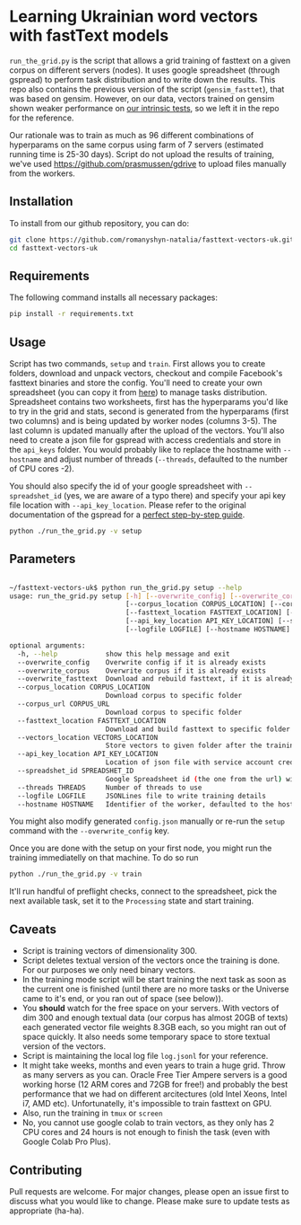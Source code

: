 # Learning Ukrainian word vectors with fastText models

`run_the_grid.py` is the script that allows a grid training of fasttext on a given corpus on different servers (nodes). It uses google spreadsheet (through gspread) to perform task distribution and to write down the results. This repo also contains the previous version of the script (`gensim_fasttet`), that was based on gensim. However, on our data, vectors trained on gensim shown weaker performance on [our intrinsic tests](https://github.com/lang-uk/vecs), so we left it in the repo for the reference.

Our rationale was to train as much as 96 different combinations of hyperparams on the same corpus using farm of 7 servers (estimated running time is 25-30 days). Script do not upload the results of training, we've used https://github.com/prasmussen/gdrive to upload files manually from the workers. 

## Installation
To install from our github repository, you can do:
```bash
git clone https://github.com/romanyshyn-natalia/fasttext-vectors-uk.git
cd fasttext-vectors-uk
```

## Requirements
The following command installs all necessary packages:
```bash
pip install -r requirements.txt
```

## Usage
Script has two commands, `setup` and `train`. First allows you to create folders, download and unpack vectors, checkout and compile Facebook's fasttext binaries and store the config. You'll need to create your own spreadsheet (you can copy it from [here](https://docs.google.com/spreadsheets/d/150DjEZKCuJEcsCJWahWmhPkfHzn9pA-N3UIYYx7XM04/edit?usp=sharing)) to manage tasks distribution. Spreadsheet contains two worksheets, first has the hyperparams you'd like to try in the grid and stats, second is generated from the hyperparams (first two columns) and is being updated by worker nodes (columns 3-5). The last column is updated manually after the upload of the vectors. You'll also need to create a json file for gspread with access credentials and store in the `api_keys` folder. You would probably like to replace the hostname with `--hostname` and adjust number of threads (`--threads`, defaulted to the number of CPU cores -2).

You should also specify the id of your google spreadsheet with `--spreadshet_id` (yes, we are aware of a typo there) and specify your api key file location with `--api_key_location`. Please refer to the original documentation of the gspread for a [perfect step-by-step guide](https://docs.gspread.org/en/latest/oauth2.html#enable-api-access-for-a-project).

```bash
python ./run_the_grid.py -v setup
```

## Parameters
```bash

~/fasttext-vectors-uk$ python run_the_grid.py setup --help
usage: run_the_grid.py setup [-h] [--overwrite_config] [--overwrite_corpus] [--overwrite_fasttext]
                             [--corpus_location CORPUS_LOCATION] [--corpus_url CORPUS_URL]
                             [--fasttext_location FASTTEXT_LOCATION] [--vectors_location VECTORS_LOCATION]
                             [--api_key_location API_KEY_LOCATION] [--spreadshet_id SPREADSHET_ID] [--threads THREADS]
                             [--logfile LOGFILE] [--hostname HOSTNAME]

optional arguments:
  -h, --help            show this help message and exit
  --overwrite_config    Overwrite config if it is already exists
  --overwrite_corpus    Overwrite corpus if it is already exists
  --overwrite_fasttext  Download and rebuild fasttext, if it is already exists
  --corpus_location CORPUS_LOCATION
                        Download corpus to specific folder
  --corpus_url CORPUS_URL
                        Download corpus to specific folder
  --fasttext_location FASTTEXT_LOCATION
                        Download and build fasttext to specific folder
  --vectors_location VECTORS_LOCATION
                        Store vectors to given folder after the training
  --api_key_location API_KEY_LOCATION
                        Location of json file with service account credentials for google drive and spreadsheet
  --spreadshet_id SPREADSHET_ID
                        Google Spreadsheet id (the one from the url) with the spreadsheet of tasks and results
  --threads THREADS     Number of threads to use
  --logfile LOGFILE     JSONLines file to write training details
  --hostname HOSTNAME   Identifier of the worker, defaulted to the hostname
```
You might also modify generated `config.json` manually or re-run the `setup` command with the `--overwrite_config` key. 

Once you are done with the setup on your first node, you might run the training immediatelly on that machine.
To do so run 
```bash
python ./run_the_grid.py -v train
```

It'll run handful of preflight checks, connect to the spreadsheet, pick the next available task, set it to the `Processing` state and start training.

## Caveats
* Script is training vectors of dimensionality 300.
* Script deletes textual version of the vectors once the training is done. For our purposes we only need binary vectors.
* In the training mode script will be start training the next task as soon as the current one is finished (until there are no more tasks or the Universe came to it's end, or you ran out of space (see below)).
* You **should** watch for the free space on your servers. With vectors of dim 300 and enough textual data (our corpus has almost 20GB of texts) each generated vector file weights 8.3GB each, so you might ran out of space quickly. It also needs some temporary space to store textual version of the vectors.
* Script is maintaining the local log file `log.jsonl` for your reference.
* It might take weeks, months and even years to train a huge grid. Throw as many servers as you can. Oracle Free Tier Ampere servers is a good working horse (12 ARM cores and 72GB for free!) and probably the best performance that we had on different arcitectures (old Intel Xeons, Intel i7, AMD etc). Unfortunatelly, it's impossible to train fasttext on GPU.
* Also, run the training in `tmux` or `screen`
* No, you cannot use google colab to train vectors, as they only has 2 CPU cores and 24 hours is not enough to finish the task (even with Google Colab Pro Plus).


## Contributing
Pull requests are welcome. For major changes, please open an issue first to discuss what you would like to change.
Please make sure to update tests as appropriate (ha-ha).
